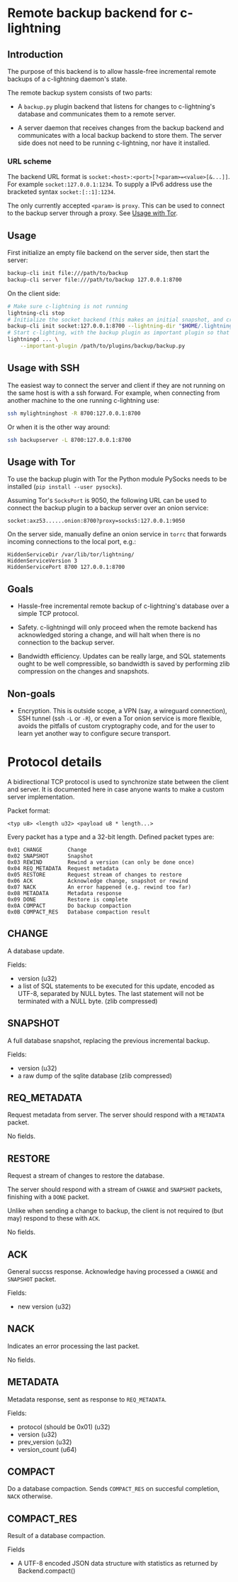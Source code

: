 Remote backup backend for c-lightning
=====================================

Introduction
------------

The purpose of this backend is to allow hassle-free incremental remote backups of a c-lightning
daemon's state.

The remote backup system consists of two parts:

- A `backup.py` plugin backend that listens for changes to c-lightning's database and communicates them 
  to a remote server.

- A server daemon that receives changes from the backup backend and communicates with a local backup backend
  to store them. The server side does not need to be running c-lightning, nor have it installed.

### URL scheme

The backend URL format is `socket:<host>:<port>[?<param>=<value>[&...]]`. For example `socket:127.0.0.1:1234`. To supply a IPv6
address use the bracketed syntax `socket:[::1]:1234`.

The only currently accepted `<param>` is `proxy`. This can be used to connect to the backup server through a proxy. See [Usage with Tor](#usage-with-tor).

Usage
-----

First initialize an empty file backend on the server side, then start the server:

```bash
backup-cli init file:///path/to/backup
backup-cli server file:///path/to/backup 127.0.0.1:8700
```

On the client side:

```bash
# Make sure c-lightning is not running
lightning-cli stop
# Initialize the socket backend (this makes an initial snapshot, and creates a configuration file for the plugin)
backup-cli init socket:127.0.0.1:8700 --lightning-dir "$HOME/.lightning/bitcoin"
# Start c-lighting, with the backup plugin as important plugin so that any issue with it stops the daemon
lightningd ... \
    --important-plugin /path/to/plugins/backup/backup.py
```

Usage with SSH
--------------

The easiest way to connect the server and client if they are not running on the same host is with a ssh
forward. For example, when connecting from another machine to the one running c-lightning use:

```bash
ssh mylightninghost -R 8700:127.0.0.1:8700
```

Or when it is the other way around:

```bash
ssh backupserver -L 8700:127.0.0.1:8700
```

Usage with Tor
--------------

To use the backup plugin with Tor the Python module PySocks needs to be installed (`pip install --user pysocks`).

Assuming Tor's `SocksPort` is 9050, the following URL can be used to connect the backup plugin to a backup server over an onion service:

```
socket:axz53......onion:8700?proxy=socks5:127.0.0.1:9050
```

On the server side, manually define an onion service in `torrc` that forwards incoming connections to the local port, e.g.:

```
HiddenServiceDir /var/lib/tor/lightning/
HiddenServiceVersion 3
HiddenServicePort 8700 127.0.0.1:8700
```

Goals
-----

- Hassle-free incremental remote backup of c-lightning's database over a simple TCP protocol.

- Safety. c-lightningd will only proceed when the remote backend has acknowledged storing a change, and will halt when there is no connection to the backup server.

- Bandwidth efficiency. Updates can be really large, and SQL statements ought to be well compressible, so bandwidth is saved by performing zlib compression on the changes and snapshots. 

Non-goals
---------

- Encryption. This is outside scope, a VPN (say, a wireguard connection), SSH tunnel (ssh `-L` or `-R`), or even a Tor onion service is more flexible, avoids the pitfalls of custom cryptography code, and for the user to learn yet another way to configure secure transport.

Protocol details
================

A bidirectional TCP protocol is used to synchronize state between the client and server. It is documented here in case anyone wants to make a custom server implementation.

Packet format:

    <typ u8> <length u32> <payload u8 * length...>

Every packet has a type and a 32-bit length. Defined packet types are:

    0x01 CHANGE        Change
    0x02 SNAPSHOT      Snapshot
    0x03 REWIND        Rewind a version (can only be done once)
    0x04 REQ_METADATA  Request metadata
    0x05 RESTORE       Request stream of changes to restore
    0x06 ACK           Acknowledge change, snapshot or rewind
    0x07 NACK          An error happened (e.g. rewind too far)
    0x08 METADATA      Metadata response
    0x09 DONE          Restore is complete
    0x0A COMPACT       Do backup compaction
    0x0B COMPACT_RES   Database compaction result

CHANGE
------

A database update.

Fields:

- version (u32)
- a list of SQL statements to be executed for this update, encoded as UTF-8, separated by NULL bytes. The last statement will not be terminated with a NULL byte. (zlib compressed)

SNAPSHOT
--------

A full database snapshot, replacing the previous incremental backup.

Fields:

- version (u32)
- a raw dump of the sqlite database (zlib compressed)

REQ_METADATA
------------

Request metadata from server. The server should respond with a `METADATA` packet.

No fields.

RESTORE
-------

Request a stream of changes to restore the database.

The server should respond with a stream of `CHANGE` and `SNAPSHOT` packets, finishing with a `DONE` packet.

Unlike when sending a change to backup, the client is not required to (but may) respond to these with `ACK`.

No fields.

ACK
---

General succss response. Acknowledge having processed a `CHANGE` and `SNAPSHOT` packet.

Fields:

- new version (u32)

NACK
----

Indicates an error processing the last packet.

No fields.

METADATA
--------

Metadata response, sent as response to `REQ_METADATA`.

Fields:

- protocol (should be 0x01) (u32)
- version (u32) 
- prev_version (u32)
- version_count (u64)

COMPACT
--------

Do a database compaction. Sends `COMPACT_RES` on succesful completion, `NACK` otherwise.

COMPACT_RES
-----------

Result of a database compaction.

Fields

- A UTF-8 encoded JSON data structure with statistics as returned by Backend.compact()

